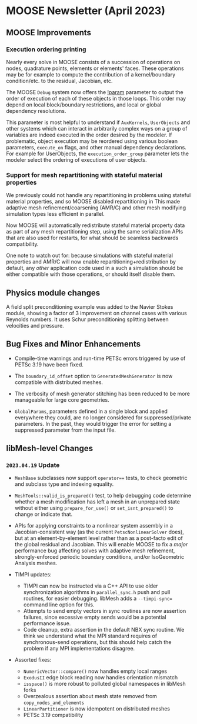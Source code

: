 # MOOSE Newsletter (April 2023)

## MOOSE Improvements

### Execution ordering printing

Nearly every solve in MOOSE consists of a succession of operations on nodes, quadrature points,
elements or elements' faces. These operations may be for example to compute the contribution of a
kernel/boundary condition/etc. to the residual, Jacobian, etc.

The MOOSE `Debug` system now offers the [!param](/Debug/show_execution_order) parameter to output the
order of execution of each of these objects in those loops. This order may depend on local block/boundary
restrictions, and local or global dependency resolutions.

This parameter is most helpful to understand if `AuxKernels`, `UserObjects` and other systems which can
interact in arbitrarily complex ways on a group of variables are indeed executed in the order desired
by the modeler. If problematic, object execution may be reordered using various boolean parameters,
`execute_on` flags, and other manual dependency declarations.
For example for UserObjects, the `execution_order_group` parameter lets the modeler
select the ordering of executions of user objects.

### Support for mesh repartitioning with stateful material properties

We previously could not handle any repartitioning in problems using
stateful material properties, and so MOOSE disabled repartitioning in
This made adaptive mesh refinement/coarsening (AMR/C) and other mesh
modifying simulation types less efficient in parallel.

Now MOOSE will automatically redistribute stateful material property
data as part of any mesh repartitioning step, using the same
serialization APIs that are also used for restarts, for what should be
seamless backwards compatibility.

One note to watch out for: because simulations with stateful material
properties and AMR/C will now enable repartitioning+redistribution by
default, any *other* application code used in a such a simulation
should be either compatible with those operations, or should itself
disable them.

## Physics module changes

A field split preconditioning example was added to the Navier Stokes module, showing
a factor of 3 improvement on channel cases with various Reynolds numbers. It uses
Schur preconditioning splitting between velocities and pressure.

## Bug Fixes and Minor Enhancements

- Compile-time warnings and run-time PETSc errors triggered by use of
  PETSc 3.19 have been fixed.

- The `boundary_id_offset` option to `GeneratedMeshGenerator` is now
  compatible with distributed meshes.

- The verbosity of mesh generator stitching has been reduced to be more
  manageable for large core geometries.

- `GlobalParams`, parameters defined in a single block and applied everywhere they
  could, are no longer considered for suppressed/private parameters. In the past,
  they would trigger the error for setting a suppressed parameter from the input file.


## libMesh-level Changes

### `2023.04.19` Update

- `MeshBase` subclasses now support `operator==` tests, to check geometric
  and subclass type and indexing equality.
- `MeshTools::valid_is_prepared()` test, to help debugging code
  determine whether a mesh modification has left a mesh in an
  unprepared state without either using `prepare_for_use()` or
  `set_isnt_prepared()` to change or indicate that.
- APIs for applying constraints to a nonlinear system assembly in a
  Jacobian-consistent way (as the current `PetscNonlinearSolver`
  does), but at an element-by-element level rather than as a
  post-facto edit of the global residual and Jacobian.  This will
  enable MOOSE to fix a *major* performance bug affecting solves with
  adaptive mesh refinement, strongly-enforced periodic boundary
  conditions, and/or IsoGeometric Analysis meshes.

- TIMPI updates:

  - TIMPI can now be instructed via a C++ API to use older
    synchronization algorithms in `parallel_sync.h` push and pull
    routines, for easier debugging.  libMesh adds a `--timpi-sync=`
    command line option for this.
  - Attempts to send empty vectors in sync routines are now assertion
    failures, since excessive empty sends would be a potential
    performance issue.
  - Code cleanup, extra assertion in the default NBX sync routine.  We
    think we understand what the MPI standard requires of
    synchronous-send operations, but this should help catch the
    problem if any MPI implementations disagree.

- Assorted fixes:

  - `NumericVector::compare()` now handles empty local ranges
  - `ExodusII` edge block reading now handles orientation mismatch
  - `isspace()` is more robust to polluted global namespaces in libMesh
    forks
  - Overzealous assertion about mesh state removed from
    `copy_nodes_and_elements`
  - `LinearPartitioner` is now idempotent on distributed meshes
  - PETSc 3.19 compatibility
